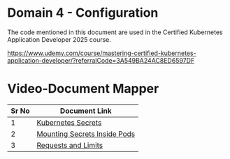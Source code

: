# Domain 4 - Configuration

The code mentioned in this document are used in the Certified Kubernetes Application Developer 2025 course.

https://www.udemy.com/course/mastering-certified-kubernetes-application-developer/?referralCode=3A549BA24AC8ED6597DF


# Video-Document Mapper

| Sr No | Document Link |
| ------ | ------ |
| 1 | [Kubernetes Secrets][PlDa] |
| 2 | [Mounting Secrets Inside Pods][PlDb] |
| 3 | [Requests and Limits][PlDc]



   [PlDa]: <./secret-data.md>
   [PlDb]: <./mounting-secrets.md>
   [PlDc]: <./requests-limits.md>
